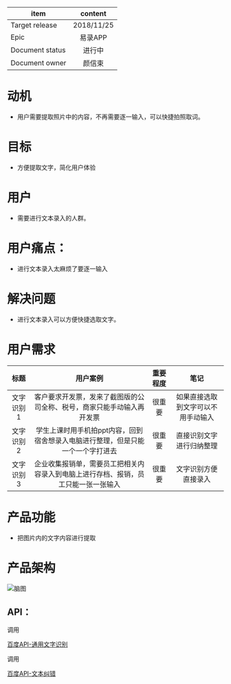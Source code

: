item|content
--|:--:
Target release|2018/11/25
Epic| 易录APP
Document status|进行中
Document owner|颜信束


# 动机
* 用户需要提取照片中的内容，不再需要逐一输入，可以快捷拍照取词。

# 目标
* 方便提取文字，简化用户体验

# 用户
* 需要进行文本录入的人群。

# 用户痛点：
* 进行文本录入太麻烦了要逐一输入

# 解决问题
* 进行文本录入可以方便快捷选取文字。

# 用户需求
标题|用户案例|重要程度|笔记
:--:|:--:|:--:|:--:
文字识别1|客户要求开发票，发来了截图版的公司全称、税号，商家只能手动输入再开发票|很重要|如果直接选取到文字可以不用手动输入
文字识别2|学生上课时用手机拍ppt内容，回到宿舍想录入电脑进行整理，但是只能一个一个字打进去|很重要|直接识别文字进行归纳整理
文字识别3|企业收集报销单，需要员工把相关内容录入到电脑上进行存档、报销，员工只能一张一张输入|很重要|文字识别方便直接录入

# 产品功能
* 把图片内的文字内容进行提取

# 产品架构
<p><img src="https://image.ipaiban.com/upload-ueditor-image-20181130-1543567717832012429.png" alt="脑图" title="" /></p>


## API：
调用<p><a href="http://ai.baidu.com/tech/ocr/general">百度API-通用文字识别</a></p>
调用<p><a href="http://ai.baidu.com/tech/nlp/text_corrector">百度API-文本纠错</a></p>



